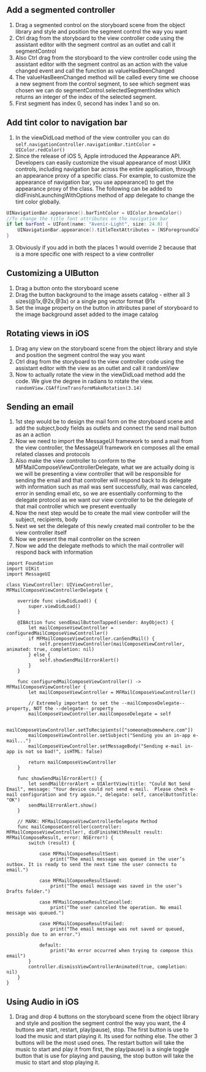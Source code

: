 ## Add a segmented controller

1. Drag a segmented control on the storyboard scene from the object library and style and position the segment control the way you want
2. Ctrl drag from the storyboard to the view controller code using the assistant editor with the segment control as an outlet and call it segmentControl
3. Also Ctrl drag from the storyboard to the view controller code using the assistant editor with the segment control as an action with the value changed event and call the function as valueHasBeenChanged
4. The valueHasBeenChanged method will be called every time we choose a new segment from the control segment, to see which segment was chosen we can do segmentControl.selectedSegmentIndex which returns an integer of the index of the selected segment.
5. First segment has index 0, second has index 1 and so on.

## Add tint color to navigation bar

1. In the viewDidLoad method of the view controller you can do ```self.navigationController.navigationBar.tintColor = UIColor.redColor()```
2. Since the release of iOS 5, Apple introduced the Appearance API. Developers can easily customize the visual appearance of most UIKit controls, including navigation bar across the entire application, through an appearance proxy of a specific class. For example, to customize the appearance of navigation bar, you use appearance() to get the appearance proxy of the class. The following can be added to didFinishLaunchingWithOptions method of app delegate to change the tint color globally.
```swift 
UINavigationBar.appearance().barTintColor = UIColor.brownColor()
//To change the title font attributes on the navigation bar
if let barFont = UIFont(name: "Avenir-Light", size: 24.0) {
    UINavigationBar.appearance().titleTextAttributes = [NSForegroundColorAttributeName:UIColor.whiteColor(), NSFontAttributeName:barFont]
}
```
3. Obviously if you add in both the places 1 would override 2 because that is a more specific one with respect to a view controller

## Customizing a UIButton

1. Drag a button onto the storyboard scene
2. Drag the button background to the image assets catalog - either all 3 sizes(@1x,@2x,@3x) or a single png vector format @1x
3. Set the image property on the button in attributes panel of storyboard to the image background asset added to the image catalog


## Rotating views in iOS
1. Drag any view on the storyboard scene from the object library and style and position the segment control the way you want
2. Ctrl drag from the storyboard to the view controller code using the assistant editor with the view as an outlet and call it randomView
3. Now to actually rotate the view in the viewDidLoad method add the code. We give the degree in radians to rotate the view.
```randomView.CGAffineTransformMakeRotation(3.14) ```

## Sending an email
1. 1st step would be to design the mail form on the storyboard scene and add the subject,body fields as outlets and connect the send mail button as an a action
2. Now we need to import the MessageUI framework to send a mail from the view controller, the MessageUI framework en composes all the email related classes and protocols
3. Also make the view controller to conform to the MFMailComposeViewControllerDelegate, what we are actually doing is we will be presenting a view controller that will be responsible for sending the email and that controller will respond back to its delegate with information such as mail was sent successfully, mail was canceled, error in sending email etc, so we are essentially conforming to the delegate protocol as we want our view controller to be the delegate of that mail controller which we present eventually
4. Now the next step would be to create the mail view controller will the subject, recipients, body
5. Next we set the delegate of this newly created mail controller to be the view controller itself
6. Now we present the mail controller on the screen
7. Now we add the delegate methods to which the mail controller will respond back with information
```
import Foundation
import UIKit
import MessageUI
 
class ViewController: UIViewController, MFMailComposeViewControllerDelegate {
    
    override func viewDidLoad() {
        super.viewDidLoad()
    }
    
    @IBAction func sendEmailButtonTapped(sender: AnyObject) {
        let mailComposeViewController = configuredMailComposeViewController()
        if MFMailComposeViewController.canSendMail() {
            self.presentViewController(mailComposeViewController, animated: true, completion: nil)
        } else {
            self.showSendMailErrorAlert()
        }
    }
    
    func configuredMailComposeViewController() -> MFMailComposeViewController {
        let mailComposeViewController = MFMailComposeViewController()

        // Extremely important to set the --mailComposeDelegate-- property, NOT the --delegate-- property
        mailComposeViewController.mailComposeDelegate = self 
        
        mailComposeViewController.setToRecipients(["someone@somewhere.com"])
        mailComposeViewController.setSubject("Sending you an in-app e-mail...")
        mailComposeViewController.setMessageBody("Sending e-mail in-app is not so bad!", isHTML: false)
        
        return mailComposeViewController
    }
    
    func showSendMailErrorAlert() {
        let sendMailErrorAlert = UIAlertView(title: "Could Not Send Email", message: "Your device could not send e-mail.  Please check e-mail configuration and try again.", delegate: self, cancelButtonTitle: "OK")
        sendMailErrorAlert.show()
    }
    
    // MARK: MFMailComposeViewControllerDelegate Method
    func mailComposeController(controller: MFMailComposeViewController!, didFinishWithResult result: MFMailComposeResult, error: NSError!) {
    	switch (result) {
	        
	        case MFMailComposeResultSent:
	            print("The email message was queued in the user’s outbox. It is ready to send the next time the user connects to email.")
	        
	        case MFMailComposeResultSaved:
	            print("The email message was saved in the user’s Drafts folder.")
	        
	        case MFMailComposeResultCancelled:
	            print("The user canceled the operation. No email message was queued.")
	        
	        case MFMailComposeResultFailed:
	            print("The email message was not saved or queued, possibly due to an error.")
	        
	        default:
	            print("An error occurred when trying to compose this email")
	    }
        controller.dismissViewControllerAnimated(true, completion: nil)
    }
}
```

## Using Audio in iOS
1. Drag and drop 4 buttons on the storyboard scene from the object library and style and position the segment control the way you want, the 4 buttons are start, restart, play(pause), stop. The first button is use to load the music and start playing it. Its used for nothing else. The other 3 buttons will be the most used ones. The restart button will take the music to start and play it from first, the play(pause) is a single toggle button that is use for playing and pausing, the stop button will take the music to start and stop playing it.

